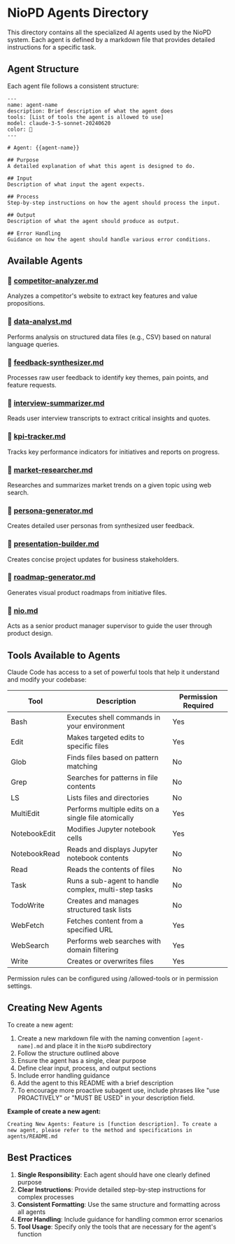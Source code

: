 # NioPD Agents Directory

This directory contains all the specialized AI agents used by the NioPD system. Each agent is defined by a markdown file that provides detailed instructions for a specific task.

## Agent Structure

Each agent file follows a consistent structure:

```
---
name: agent-name
description: Brief description of what the agent does
tools: [List of tools the agent is allowed to use]
model: claude-3-5-sonnet-20240620
color: 🤖
---

# Agent: {{agent-name}}

## Purpose
A detailed explanation of what this agent is designed to do.

## Input
Description of what input the agent expects.

## Process
Step-by-step instructions on how the agent should process the input.

## Output
Description of what the agent should produce as output.

## Error Handling
Guidance on how the agent should handle various error conditions.

```

## Available Agents

### 🤖 [competitor-analyzer.md](NioPD/competitor-analyzer.md)
Analyzes a competitor's website to extract key features and value propositions.

### 🤖 [data-analyst.md](NioPD/data-analyst.md)
Performs analysis on structured data files (e.g., CSV) based on natural language queries.

### 🤖 [feedback-synthesizer.md](NioPD/feedback-synthesizer.md)
Processes raw user feedback to identify key themes, pain points, and feature requests.

### 🤖 [interview-summarizer.md](NioPD/interview-summarizer.md)
Reads user interview transcripts to extract critical insights and quotes.

### 🤖 [kpi-tracker.md](NioPD/kpi-tracker.md)
Tracks key performance indicators for initiatives and reports on progress.

### 🤖 [market-researcher.md](NioPD/market-researcher.md)
Researches and summarizes market trends on a given topic using web search.

### 🤖 [persona-generator.md](NioPD/persona-generator.md)
Creates detailed user personas from synthesized user feedback.

### 🤖 [presentation-builder.md](NioPD/presentation-builder.md)
Creates concise project updates for business stakeholders.

### 🤖 [roadmap-generator.md](NioPD/roadmap-generator.md)
Generates visual product roadmaps from initiative files.

### 🤖 [nio.md](NioPD/nio.md)
Acts as a senior product manager supervisor to guide the user through product design.

## Tools Available to Agents

Claude Code has access to a set of powerful tools that help it understand and modify your codebase:

| Tool | Description | Permission Required |
|------|-------------|---------------------|
| Bash | Executes shell commands in your environment | Yes |
| Edit | Makes targeted edits to specific files | Yes |
| Glob | Finds files based on pattern matching | No |
| Grep | Searches for patterns in file contents | No |
| LS | Lists files and directories | No |
| MultiEdit | Performs multiple edits on a single file atomically | Yes |
| NotebookEdit | Modifies Jupyter notebook cells | Yes |
| NotebookRead | Reads and displays Jupyter notebook contents | No |
| Read | Reads the contents of files | No |
| Task | Runs a sub-agent to handle complex, multi-step tasks | No |
| TodoWrite | Creates and manages structured task lists | No |
| WebFetch | Fetches content from a specified URL | Yes |
| WebSearch | Performs web searches with domain filtering | Yes |
| Write | Creates or overwrites files | Yes |

Permission rules can be configured using /allowed-tools or in permission settings.

## Creating New Agents

To create a new agent:

1. Create a new markdown file with the naming convention `[agent-name].md` and place it in the `NioPD` subdirectory
2. Follow the structure outlined above
3. Ensure the agent has a single, clear purpose
4. Define clear input, process, and output sections
5. Include error handling guidance
6. Add the agent to this README with a brief description
7. To encourage more proactive subagent use, include phrases like "use PROACTIVELY" or "MUST BE USED" in your description field.

**Example of create a new agent:**
```
Creating New Agents: Feature is [function description]. To create a new agent, please refer to the method and specifications in agents/README.md
```

## Best Practices

1. **Single Responsibility**: Each agent should have one clearly defined purpose
2. **Clear Instructions**: Provide detailed step-by-step instructions for complex processes
3. **Consistent Formatting**: Use the same structure and formatting across all agents
4. **Error Handling**: Include guidance for handling common error scenarios
5. **Tool Usage**: Specify only the tools that are necessary for the agent's function